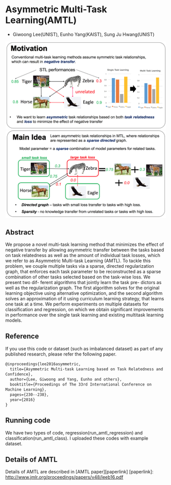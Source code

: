 # Asymmetric Multi-Task Learning(AMTL)
+ Giwoong Lee(UNIST), Eunho Yang(KAIST), Sung Ju Hwang(UNIST)

![motivation](https://github.com/BlasterL/image_upload/blob/master/AMTL_ICML2016/amtl_motivation.png)
![mainIdea](https://github.com/BlasterL/image_upload/blob/master/AMTL_ICML2016/amtl_mainidea.png)

## Abstract
We propose a novel multi-task learning method that minimizes the effect of negative transfer by allowing asymmetric transfer between the tasks based on task relatedness as well as the amount of individual task losses, which we refer to as Asymmetric Multi-task Learning (AMTL).
To tackle this problem, we couple multiple tasks via a sparse, directed regularization graph, 
that enforces each task parameter to be reconstructed as a sparse combination of other tasks selected based on the task-wise loss. 
We present two dif- ferent algorithms that jointly learn the task pre- dictors as well as the regularization graph. 
The first algorithm solves for the original learning objective using alternative optimization, 
and the second algorithm solves an approximation of it using curriculum learning strategy, that learns one task at a time. We perform experiments on multiple datasets for classification and regression, 
on which we obtain significant improvements in performance over the single task learning and existing multitask learning models.

## Reference
If you use this code or dataset (such as imbalanced dataset) as part of any published research, please refer the following paper.
```
@inproceedings{lee2016asymmetric,
  title={Asymmetric Multi-task Learning based on Task Relatedness and Confidence},
  author={Lee, Giwoong and Yang, Eunho and others},
  booktitle={Proceedings of The 33rd International Conference on Machine Learning},
  pages={230--238},
  year={2016}
}
```
## Running code
We have two types of code, regression(run_amtl_regression) and classification(run_amtl_class). I uploaded these codes with example dataset. 

## Details of AMTL
Details of AMTL are described in [AMTL paper][paperlink]
[paperlink]: http://www.jmlr.org/proceedings/papers/v48/leeb16.pdf
